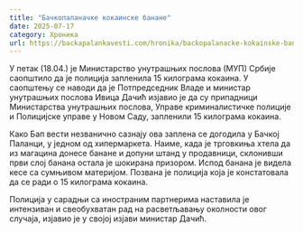 ```yaml
---
title: "Бачкопаланачке кокаинске банане"
date: 2025-07-17
category: Хроника
url: https://backapalankavesti.com/hronika/backopalanacke-kokainske-banane/
---
```


У петак (18.04.) је Министарство унутрашњих послова (МУП) Србије саопштило да је полиција запленила 15 килограма кокаина. У саопштењу се наводи да је Потпредседник Владе и министар унутрашњих послова Ивица Дачић изјавио је да су припадници Министарства унутрашњих послова, Управе криминалистичке полиције и Полицијске управе у Новом Саду, запленили 15 килограма кокаина.

Како Бап вести незванично сазнају ова заплена се догодила у Бачкој Паланци, у једном од хипермаркета. Наиме, када је трговкиња хтела да из магацина донесе банане и допуни штанд у продавници, склонивши први слој банана остала је шокирана призором. Испод банана је видела кесе са сумњивом материјом. Позвана је полиција која је констатовала да се ради о 15 килограма кокаина.

Полиција у сарадњи са иностраним партнерима наставила је интензиван и свеобухватан рад на расветљавању околности овог случаја, изјавио је у својој изјави министар Дачић.
